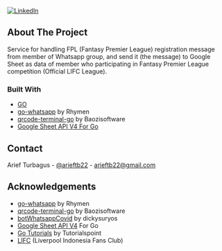 [![LinkedIn][linkedin-shield]][linkedin-url]

<!-- ABOUT THE PROJECT -->
## About The Project

Service for handling FPL (Fantasy Premier League) registration message from member of Whatsapp group, and send it (the message) to Google Sheet as data of member who participating in Fantasy Premier League competition (Official LIFC League).

### Built With

* [GO](https://golang.org/)
* [go-whatsapp](https://github.com/Rhymen/go-whatsapp) by Rhymen
* [qrcode-terminal-go](https://github.com/Baozisoftware/qrcode-terminal-go) by Baozisoftware
* [Google Sheet API V4 For Go](https://developers.google.com/sheets/api/quickstart/go)

<!-- CONTACT -->
## Contact

Arief Turbagus - [@arieftb22](https://twitter.com/arueftb22) - arieftb22@gmail.com

<!-- ACKNOWLEDGEMENTS -->
## Acknowledgements

* [go-whatsapp](https://github.com/Rhymen/go-whatsapp) by Rhymen
* [qrcode-terminal-go](https://github.com/Baozisoftware/qrcode-terminal-go) by Baozisoftware
* [botWhatsappCovid](https://github.com/dickysuryos/botWhatsappCovid) by dickysuryos
* [Google Sheet API V4](https://developers.google.com/sheets/api/quickstart/go) For Go
* [Go Tutorials](https://www.tutorialspoint.com/go/) by Tutorialspoint
* [LIFC](https://www.facebook.com/groups/liverpoolindonesiafansclub) (Liverpool Indonesia Fans Club)

<!-- MARKDOWN LINKS & IMAGES -->
<!-- https://www.markdownguide.org/basic-syntax/#reference-style-links -->
[linkedin-shield]: https://img.shields.io/badge/-LinkedIn-black.svg?style=flat-square&logo=linkedin&colorB=0077b5
[linkedin-url]: https://linkedin.com/in/arieftb